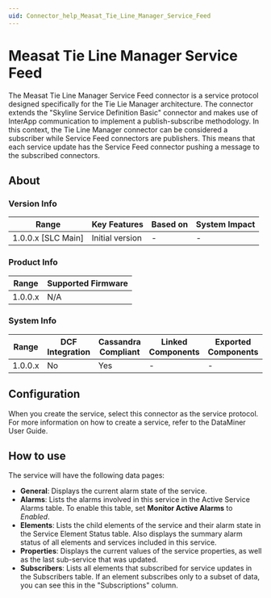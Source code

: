 ```yaml
---
uid: Connector_help_Measat_Tie_Line_Manager_Service_Feed
---
```


# Measat Tie Line Manager Service Feed

The Measat Tie Line Manager Service Feed connector is a service protocol designed specifically for the Tie Lie Manager architecture. The connector extends the "Skyline Service Definition Basic" connector and makes use of InterApp communication to implement a publish-subscribe methodology. In this context, the Tie Line Manager connector can be considered a subscriber while Service Feed connectors are publishers. This means that each service update has the Service Feed connector pushing a message to the subscribed connectors.

## About

### Version Info

| **Range**            | **Key Features** | **Based on** | **System Impact** |
|----------------------|------------------|--------------|-------------------|
| 1.0.0.x \[SLC Main\] | Initial version  | \-           | \-                |

### Product Info

| **Range** | **Supported Firmware** |
|-----------|------------------------|
| 1.0.0.x   | N/A                    |

### System Info

| **Range** | **DCF Integration** | **Cassandra Compliant** | **Linked Components** | **Exported Components** |
|-----------|---------------------|-------------------------|-----------------------|-------------------------|
| 1.0.0.x   | No                  | Yes                     | \-                    | \-                      |

## Configuration

When you create the service, select this connector as the service protocol. For more information on how to create a service, refer to the DataMiner User Guide.

## How to use

The service will have the following data pages:

- **General**: Displays the current alarm state of the service.
- **Alarms**: Lists the alarms involved in this service in the Active Service Alarms table. To enable this table, set **Monitor Active Alarms** to *Enabled*.
- **Elements**: Lists the child elements of the service and their alarm state in the Service Element Status table. Also displays the summary alarm status of all elements and services included in this service.
- **Properties**: Displays the current values of the service properties, as well as the last sub-service that was updated.
- **Subscribers**: Lists all elements that subscribed for service updates in the Subscribers table. If an element subscribes only to a subset of data, you can see this in the "Subscriptions" column.
